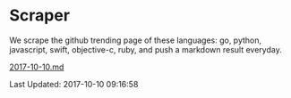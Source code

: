 # Scraper

We scrape the github trending page of these languages: go, python, javascript, swift, objective-c, ruby, and push a markdown result everyday.

[2017-10-10.md](https://github.com/henson/Scraper/blob/master/2017-10-10.md)

Last Updated: 2017-10-10 09:16:58